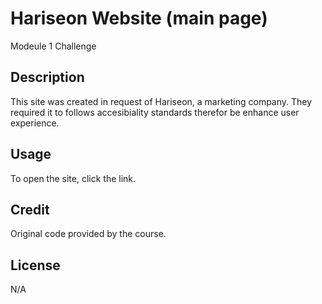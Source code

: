 # Hariseon Website (main page)
Modeule 1 Challenge

## Description
This site was created in request of Hariseon, a marketing company. They required it to follows accesibiality standards therefor be enhance user experience.

## Usage
To open the site, click the link.



## Credit
Original code provided by the course.

## License
N/A
